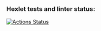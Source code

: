 ### Hexlet tests and linter status:
[![Actions Status](https://github.com/VentOs11/frontend-project-11/actions/workflows/hexlet-check.yml/badge.svg)](https://github.com/VentOs11/frontend-project-11/actions)